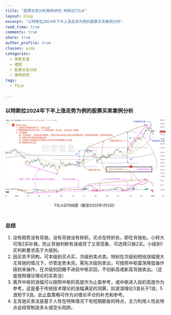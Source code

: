 ```yaml
---
title: "股票买卖分析案例研究-特斯拉TSLA"
layout: blog
excerpt: "以特斯拉2024年下半上涨走势为例的股票买卖案例分析"
read_time: true
comments: true
share: true
author_profile: true
classes: wide
categories:
  - 美股复盘
  - 缠图
  - 股票买卖分析
  - 案例研究
tags:
  - TSLA

---
```


### 以特斯拉2024年下半上涨走势为例的股票买卖案例分析

![TSLA](/assets/images/2025/tsla-20250103-day-fx.jpeg)
<small><center>TSLA日均线图（截至2025年1月3日）</center></small>　

### 总结

1. 没有趋势没有背驰，没有背驰没有转折。买点在转折处，即在背驰处。小转大可用2买补救。防止背驰判断有误或背了又背现象，可选择只做2买。小级别1买判断要求高于大级别。
2. 因买卖不同构，可本级别买点买，次级别卖点卖。特别在次级别短线涨幅很大无背驰的情况下，尽管走势未完，需先次级别卖出，可按照中枢震荡降低操作级别来操作，在次级别回撤不进前中枢买回，不创新高或新高背驰卖出。（这是按照缠论理论的买卖法）
3. 离开中枢的涨幅可以按照中枢的高度作为止盈参考，或中枢进入段的高度作为参考。这是基于传统技术理论的涨幅满足的测算，如波浪理论3浪长于1浪，5浪短于3浪。此止盈策略可作为对缠论平仓的补充和参考。
4. 无背驰买卖法是基于人性在特殊情况下有短期膨胀的特点，主力利用人性此特点会经常制造多头或空头陷阱。



